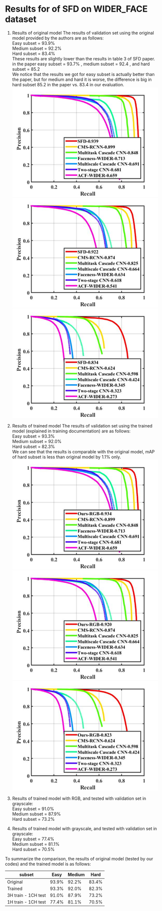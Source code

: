 # Results for of SFD on WIDER_FACE dataset
1. Results of original model
The results of validation set using the original model provided by the authors are as follows: <br />
Easy subset = 93.9%    <br />
Medium subset = 92.2%  <br />
Hard subset = 83.4%    <br />
These results are slightly lower than the results in table 3 of SFD paper. in the paper easy subset = 93.7%  , medium subset = 92.4 , and hard subset = 85.2 <br />
We notice that the results we got for easy subset is actually better than the paper, but for medium and hard it is worse, the difference is big in hard subset 85.2 in the paper vs. 83.4 in our evaluation. 
![Alt text](assets/SFD-orig-easy.jpg)
![Alt text](assets/SFD_orig_medium.jpg)
![Alt text](assets/SFD_orig_hard.jpg)

2. Results of trained model
The results of validation set using the trained model (explained in training documentation) are as follows: <br />
Easy subset = 93.3%    <br />
Medium subset = 92.0%  <br />
Hard subset = 82.3%    <br />
We can see that the results is comparable with the original model, mAP of hard subset is less than original model by 1.1% only.  
![Alt text](assets/SFD-Ours-RGB-easy.jpg)
![Alt text](assets/SFD-Ours-RGB-medium.jpg)
![Alt text](assets/SFD-Ours-RGB-hard.jpg)

3. Results of trained model with RGB, and tested with validation set in grayscale: <br />
Easy subset = 91.0%    <br />
Medium subset = 87.9%  <br />
Hard subset = 73.2%    <br />

4. Results of trained model with grayscale, and tested with validation set in grayscale: <br />
Easy subset =  77.4%   <br />
Medium subset = 81.1%  <br />
Hard subset =  70.5%   <br />


To summarize the comparison, the results of original model (tested by our codes) and the trained model is as follows: <br />

| subset   | Easy  | Medium | Hard  |
|----------|-------|--------|-------|
| Original | 93.9% | 92.2%  | 83.4% |
| Trained  | 93.3% | 92.0%  | 82.3% |
| 3H train - 1CH test  | 91.0% | 87.9%  | 73.2% |
| 1H train - 1CH test  | 77.4% | 81.1%  | 70.5% |



